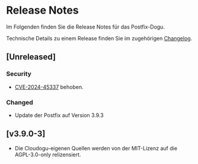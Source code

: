 # Release Notes

Im Folgenden finden Sie die Release Notes für das Postfix-Dogu.

Technische Details zu einem Release finden Sie im zugehörigen [Changelog](https://docs.cloudogu.com/de/docs/dogus/postfix/CHANGELOG/).

## [Unreleased]
### Security
- [CVE-2024-45337](https://avd.aquasec.com/nvd/2024/cve-2024-45337/) behoben.
### Changed
- Update der Postfix auf Version 3.9.3

## [v3.9.0-3]
- Die Cloudogu-eigenen Quellen werden von der MIT-Lizenz auf die AGPL-3.0-only relizensiert.
